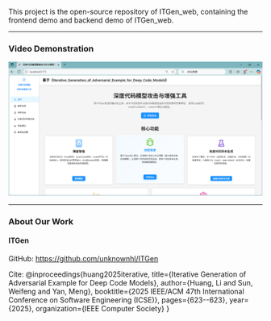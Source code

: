 This project is the open-source repository of ITGen_web, containing the frontend demo and backend demo of ITGen_web.

---

### Video Demonstration

[![](web/cover.png)](https://youtu.be/jKcy4OORqPk)

---

### About Our Work

#### ITGen

GitHub: https://github.com/unknownhl/ITGen

Cite: @inproceedings{huang2025iterative,
  title={Iterative Generation of Adversarial Example for Deep Code Models},
  author={Huang, Li and Sun, Weifeng and Yan, Meng},
  booktitle={2025 IEEE/ACM 47th International Conference on Software Engineering (ICSE)},
  pages={623--623},
  year={2025},
  organization={IEEE Computer Society}
}
